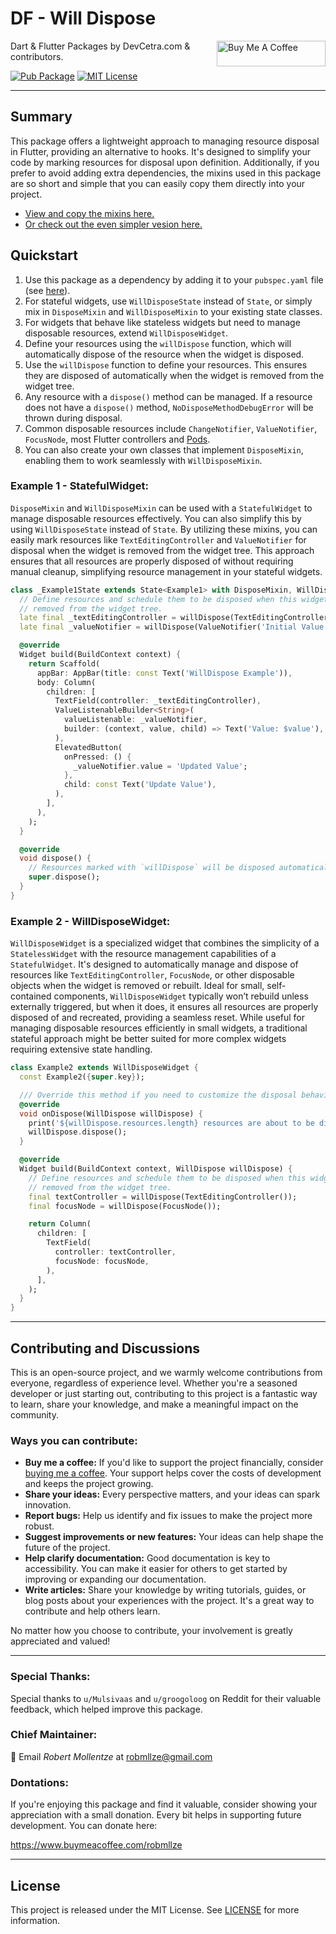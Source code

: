 # DF - Will Dispose

<a href="https://www.buymeacoffee.com/robmllze" target="_blank"><img align="right" src="https://cdn.buymeacoffee.com/buttons/default-orange.png" alt="Buy Me A Coffee" height="41" width="174"></a>

Dart & Flutter Packages by DevCetra.com & contributors.

[![Pub Package](https://img.shields.io/pub/v/df_will_dispose.svg)](https://pub.dev/packages/df_will_dispose)
[![MIT License](https://img.shields.io/badge/License-MIT-blue.svg)](https://raw.githubusercontent.com/robmllze/df_will_dispose/main/LICENSE)

---

## Summary

This package offers a lightweight approach to managing resource disposal in Flutter, providing an alternative to hooks. It's designed to simplify your code by marking resources for disposal upon definition. Additionally, if you prefer to avoid adding extra dependencies, the mixins used in this package are so short and simple that you can easily copy them directly into your project.

- [View and copy the mixins here.](https://github.com/robmllze/df_will_dispose/blob/main/lib/src/will_dispose_mixin.dart)
- [Or check out the even simpler vesion here.](https://github.com/robmllze/df_will_dispose/blob/main/copy_me/simple_will_dispose_mixin.dart)

## Quickstart

1. Use this package as a dependency by adding it to your `pubspec.yaml` file (see [here](https://pub.dev/packages/df_will_dispose/install)).
2. For stateful widgets, use `WillDisposeState` instead of `State`, or simply mix in `DisposeMixin` and `WillDisposeMixin` to your existing state classes.
3. For widgets that behave like stateless widgets but need to manage disposable resources, extend `WillDisposeWidget`.
4. Define your resources using the `willDispose` function, which will automatically dispose of the resource when the widget is disposed.
5. Use the `willDispose` function to define your resources. This ensures they are disposed of automatically when the widget is removed from the widget tree.
6. Any resource with a `dispose()` method can be managed. If a resource does not have a `dispose()` method, `NoDisposeMethodDebugError` will be thrown during disposal.
7. Common disposable resources include `ChangeNotifier`, `ValueNotifier`, `FocusNode`, most Flutter controllers and [Pods](https://pub.dev/packages/df_pod).
8. You can also create your own classes that implement `DisposeMixin`, enabling them to work seamlessly with `WillDisposeMixin`.

### Example 1 - StatefulWidget:

`DisposeMixin` and `WillDisposeMixin` can be used with a `StatefulWidget` to manage disposable resources effectively. You can also simplify this by using `WillDisposeState` instead of `State`. By utilizing these mixins, you can easily mark resources like `TextEditingController` and `ValueNotifier` for disposal when the widget is removed from the widget tree. This approach ensures that all resources are properly disposed of without requiring manual cleanup, simplifying resource management in your stateful widgets.

```dart
class _Example1State extends State<Example1> with DisposeMixin, WillDisposeMixin {
  // Define resources and schedule them to be disposed when this widget gets
  // removed from the widget tree.
  late final _textEditingController = willDispose(TextEditingController());
  late final _valueNotifier = willDispose(ValueNotifier('Initial Value'));

  @override
  Widget build(BuildContext context) {
    return Scaffold(
      appBar: AppBar(title: const Text('WillDispose Example')),
      body: Column(
        children: [
          TextField(controller: _textEditingController),
          ValueListenableBuilder<String>(
            valueListenable: _valueNotifier,
            builder: (context, value, child) => Text('Value: $value'),
          ),
          ElevatedButton(
            onPressed: () {
              _valueNotifier.value = 'Updated Value';
            },
            child: const Text('Update Value'),
          ),
        ],
      ),
    );
  }

  @override
  void dispose() {
    // Resources marked with `willDispose` will be disposed automatically here.
    super.dispose();
  }
}
```

### Example 2 - WillDisposeWidget:

`WillDisposeWidget` is a specialized widget that combines the simplicity of a `StatelessWidget` with the resource management capabilities of a `StatefulWidget`. It's designed to automatically manage and dispose of resources like `TextEditingController`, `FocusNode`, or other disposable objects when the widget is removed or rebuilt. Ideal for small, self-contained components, `WillDisposeWidget` typically won’t rebuild unless externally triggered, but when it does, it ensures all resources are properly disposed of and recreated, providing a seamless reset. While useful for managing disposable resources efficiently in small widgets, a traditional stateful approach might be better suited for more complex widgets requiring extensive state handling.

```dart
class Example2 extends WillDisposeWidget {
  const Example2({super.key});

  /// Override this method if you need to customize the disposal behavior.
  @override
  void onDispose(WillDispose willDispose) {
    print('${willDispose.resources.length} resources are about to be disposed!');
    willDispose.dispose();
  }

  @override
  Widget build(BuildContext context, WillDispose willDispose) {
    // Define resources and schedule them to be disposed when this widget gets
    // removed from the widget tree.
    final textController = willDispose(TextEditingController());
    final focusNode = willDispose(FocusNode());

    return Column(
      children: [
        TextField(
          controller: textController,
          focusNode: focusNode,
        ),
      ],
    );
  }
}
```

---

## Contributing and Discussions

This is an open-source project, and we warmly welcome contributions from everyone, regardless of experience level. Whether you're a seasoned developer or just starting out, contributing to this project is a fantastic way to learn, share your knowledge, and make a meaningful impact on the community.

### Ways you can contribute:

- **Buy me a coffee:** If you'd like to support the project financially, consider [buying me a coffee](https://www.buymeacoffee.com/robmllze). Your support helps cover the costs of development and keeps the project growing.
- **Share your ideas:** Every perspective matters, and your ideas can spark innovation.
- **Report bugs:** Help us identify and fix issues to make the project more robust.
- **Suggest improvements or new features:** Your ideas can help shape the future of the project.
- **Help clarify documentation:** Good documentation is key to accessibility. You can make it easier for others to get started by improving or expanding our documentation.
- **Write articles:** Share your knowledge by writing tutorials, guides, or blog posts about your experiences with the project. It's a great way to contribute and help others learn.

No matter how you choose to contribute, your involvement is greatly appreciated and valued!

---

### Special Thanks:

Special thanks to `u/Mulsivaas` and `u/groogoloog` on Reddit for their valuable feedback, which helped improve this package.

### Chief Maintainer:

📧 Email _Robert Mollentze_ at robmllze@gmail.com

### Dontations:

If you're enjoying this package and find it valuable, consider showing your appreciation with a small donation. Every bit helps in supporting future development. You can donate here:

https://www.buymeacoffee.com/robmllze

---

## License

This project is released under the MIT License. See [LICENSE](https://raw.githubusercontent.com/robmllze/df_bulk_replace/main/LICENSE) for more information.
